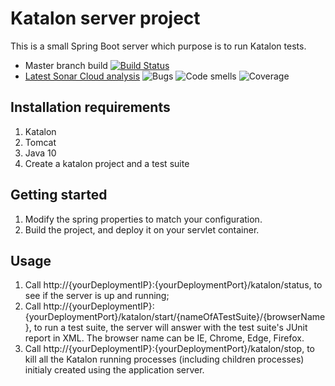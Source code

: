 # Katalon server project
This is a small Spring Boot server which purpose is to run Katalon tests.
* Master branch build [![Build Status](https://travis-ci.com/EUSurvey/KatalonServer.svg?branch=master)](https://travis-ci.com/EUSurvey/KatalonServer)
* [Latest Sonar Cloud analysis](https://sonarcloud.io/dashboard?id=Katalon_Server_Sonar) ![Bugs](https://sonarcloud.io/api/project_badges/measure?project=Katalon_Server_Sonar&metric=bugs) ![Code smells](https://sonarcloud.io/api/project_badges/measure?project=Katalon_Server_Sonar&metric=code_smells) ![Coverage](https://sonarcloud.io/api/project_badges/measure?project=Katalon_Server_Sonar&metric=coverage)

## Installation requirements
1. Katalon
1. Tomcat
1. Java 10
1. Create a katalon project and a test suite

## Getting started
1. Modify the spring properties to match your configuration.
1. Build the project, and deploy it on your servlet container.

## Usage
1. Call http://{yourDeploymentIP}:{yourDeploymentPort}/katalon/status, to see if the server is up and running;
1. Call http://{yourDeploymentIP}:{yourDeploymentPort}/katalon/start/{nameOfATestSuite}/{browserName}, to run a test suite, the server will answer with the test suite's JUnit report in XML. The browser name can be IE, Chrome, Edge, Firefox.
1. Call http://{yourDeploymentIP}:{yourDeploymentPort}/katalon/stop, to kill all the Katalon running processes (including children processes) initialy created using the application server.


